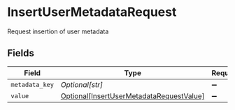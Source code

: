 # InsertUserMetadataRequest

Request insertion of user metadata


## Fields

| Field                                                                                             | Type                                                                                              | Required                                                                                          | Description                                                                                       |
| ------------------------------------------------------------------------------------------------- | ------------------------------------------------------------------------------------------------- | ------------------------------------------------------------------------------------------------- | ------------------------------------------------------------------------------------------------- |
| `metadata_key`                                                                                    | *Optional[str]*                                                                                   | :heavy_minus_sign:                                                                                | N/A                                                                                               |
| `value`                                                                                           | [Optional[InsertUserMetadataRequestValue]](../../models/shared/insertusermetadatarequestvalue.md) | :heavy_minus_sign:                                                                                | N/A                                                                                               |